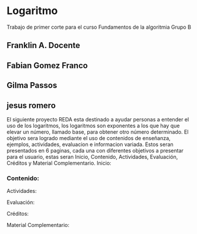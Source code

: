 # Logaritmo
Trabajo de primer corte para el curso Fundamentos de la algoritmia Grupo B
## Franklin A. Docente
## Fabian Gomez Franco
## Gilma Passos 
## jesus romero 
El siguiente proyecto REDA esta destinado a ayudar personas a entender el uso de los logaritmos, los logaritmos son exponentes a los que hay que elevar un número, llamado base, para obtener otro número determinado. 
El objetivo sera logrado mediante el uso de contenidos de enseñanza, ejemplos, actividades, evaluacion e informacion variada. Estos seran presentados en 6 paginas, cada una con diferentes objetivos a presentar para el usuario, estas seran Inicio, Contenido, Actividades, Evaluación, Créditos y Material Complementario.
Inicio:

### Contenido:

Actividades:

Evaluación:

Créditos:

Material Complementario:
